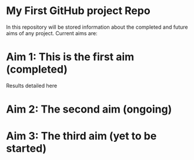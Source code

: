 # My First GitHub project Repo

In this repository will be stored information about the completed and future aims of any project. Current aims are:

# Aim 1: This is the first aim (completed)

Results detailed here

# Aim 2: The second aim (ongoing)

# Aim 3: The third aim (yet to be started)
